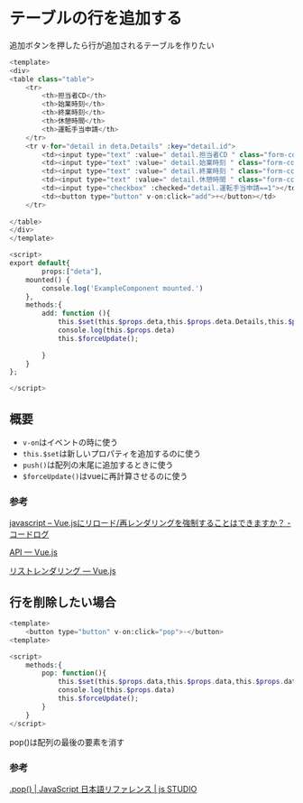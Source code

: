 # テーブルの行を追加する

追加ボタンを押したら行が追加されるテーブルを作りたい

```php
<template>
<div>
<table class="table">
    <tr>
        <th>担当者CD</th>
        <th>始業時刻</th>
        <th>終業時刻</th>
        <th>休憩時間</th>
        <th>運転手当申請</th>
    </tr>
    <tr v-for="detail in deta.Details" :key="detail.id">
        <td><input type="text" :value=" detail.担当者CD " class="form-control-sm col-auto"></td>
        <td><input type="text" :value=" detail.始業時刻 " class="form-control-sm col-auto"></td>
        <td><input type="text" :value=" detail.終業時刻 " class="form-control-sm col-auto"></td>
        <td><input type="text" :value=" detail.休憩時間 " class="form-control-sm col-auto"></td>
        <td><input type="checkbox" :checked="detail.運転手当申請==1"></td>
        <td><button type="button" v-on:click="add">+</button></td>
    </tr>
    
</table>
</div>
</template>

<script>
export default{
        props:["deta"],
    mounted() {
        console.log('ExampleComponent mounted.')
    },
    methods:{
        add: function (){
            this.$set(this.$props.deta,this.$props.deta.Details,this.$props.deta.Details.push({}))
            console.log(this.$props.deta)
            this.$forceUpdate();
            
        }
    }
};

</script>
```

## 概要

- `v-on`はイベントの時に使う
- `this.$set`は新しいプロパティを追加するのに使う
- `push()`は配列の末尾に追加するときに使う
- `$forceUpdate()`はvueに再計算させるのに使う

### 参考

[javascript – Vue\.jsにリロード/再レンダリングを強制することはできますか？ \- コードログ](https://codeday.me/jp/qa/20190120/153825.html)

[API — Vue\.js](https://jp.vuejs.org/v2/api/#Vue-set)

[リストレンダリング — Vue\.js](https://jp.vuejs.org/v2/guide/list.html#%E3%82%AA%E3%83%96%E3%82%B8%E3%82%A7%E3%82%AF%E3%83%88%E3%81%AE%E5%A4%89%E6%9B%B4%E6%A4%9C%E5%87%BA%E3%81%AE%E6%B3%A8%E6%84%8F)

## 行を削除したい場合

```php
<template>
    <button type="button" v-on:click="pop">-</button>
<template>

<script>
    methods:{
        pop: function(){
            this.$set(this.$props.data,this.$props.data,this.$props.data.pop({}))
            console.log(this.$props.data)
            this.$forceUpdate();
        }
    }
</script>
```

pop()は配列の最後の要素を消す

### 参考

[\.pop\(\) \| JavaScript 日本語リファレンス \| js STUDIO](http://js.studio-kingdom.com/javascript/array/pop)